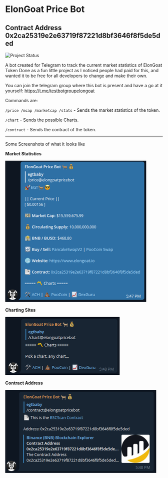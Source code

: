 # ElonGoat Price Bot
## Contract Address 0x2ca25319e2e63719f87221d8bf3646f8f5de5ded

![Project Status](https://img.shields.io/badge/Project%20Status-Complete-green?style=for-the-badge&logo=github)

A bot created for Telegram to track the current market statistics of ElonGoat Token
Done as a fun little project as I noticed people had paid for this, and wanted it to be free for all developers to change and make their own.

You can join the telegram group where this bot is present and have a go at it yourself:
https://t.me/testbotgroupelongoat

Commands are:

`/price /mcap /marketcap /stats` - Sends the market statistics of the token.

`/chart` - Sends the possible Charts.

`/contract` - Sends the contract of the token.

<hr>

Some Screenshots of what it looks like

<b>Market Statistics</b>

![Market Statistics](https://github.com/JAhimaz/ElonGoat-Price-Bot/blob/main/images/price.png)

<b>Charting Sites</b>

![Charting Sites](https://github.com/JAhimaz/ElonGoat-Price-Bot/blob/main/images/chart.png)

<b>Contract Address</b>

![Contract Address](https://github.com/JAhimaz/ElonGoat-Price-Bot/blob/main/images/contract.png)
